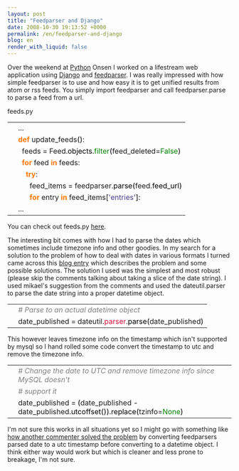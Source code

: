 ```yaml
---
layout: post
title: "Feedparser and Django"
date: 2008-10-30 19:13:52 +0000
permalink: /en/feedparser-and-django
blog: en
render_with_liquid: false
---
```


<p>Over the weekend at <a href="http://www.python.org/" title="Python">Python</a> Onsen I worked on a lifestream web application using <a href="http://www.djangoproject.com/" title="Django">Django</a> and <a href="http://www.feedparser.org/">feedparser</a>. I was really impressed with how simple feedparser is to use and how easy it is to get unified results from atom or rss feeds. You simply import feedparser and call feedparser.parse to parse a feed from a url.</p>
feeds.py
<div class="codeblock amc_python amc_short"><table><tr class="amc_code_odd"><td class="amc_line"><div class="amc1"></div></td><td>...<br /></td></tr><tr class="amc_code_even"><td class="amc_line"><div class="amc2"></div></td><td><span style="color: #ff7700;font-weight:bold;">def</span> update_feeds<span style="color: black;">&#40;</span><span style="color: black;">&#41;</span>:<br /></td></tr><tr class="amc_code_odd"><td class="amc_line"><div class="amc3"></div></td><td>&nbsp; feeds = Feed.<span style="color: black;">objects</span>.<span style="color: #008000;">filter</span><span style="color: black;">&#40;</span>feed_deleted=<span style="color: #008000;">False</span><span style="color: black;">&#41;</span><br /></td></tr><tr class="amc_code_even"><td class="amc_line"><div class="amc4"></div></td><td>&nbsp; <span style="color: #ff7700;font-weight:bold;">for</span> feed <span style="color: #ff7700;font-weight:bold;">in</span> feeds:<br /></td></tr><tr class="amc_code_odd"><td class="amc_line"><div class="amc5"></div></td><td>&nbsp; &nbsp; <span style="color: #ff7700;font-weight:bold;">try</span>:<br /></td></tr><tr class="amc_code_even"><td class="amc_line"><div class="amc6"></div></td><td>&nbsp; &nbsp; &nbsp; feed_items = feedparser.<span style="color: black;">parse</span><span style="color: black;">&#40;</span>feed.<span style="color: black;">feed_url</span><span style="color: black;">&#41;</span><br /></td></tr><tr class="amc_code_odd"><td class="amc_line"><div class="amc7"></div></td><td>&nbsp; &nbsp; &nbsp; <span style="color: #ff7700;font-weight:bold;">for</span> entry <span style="color: #ff7700;font-weight:bold;">in</span> feed_items<span style="color: black;">&#91;</span><span style="color: #483d8b;">'entries'</span><span style="color: black;">&#93;</span>:<br /></td></tr><tr class="amc_code_even"><td class="amc_line"><div class="amc8"></div></td><td>...</td></tr></table></div>

<p>You can check out feeds.py <a href="http://bitbucket.org/IanLewis/django-lifestream/src/a64fcf2090a1/dlife/lifestream/feeds.py">here</a>.</p>

<p>The interesting bit comes with how I had to parse the dates which sometimes include timezone info and other goodies. In my search for a solution to the problem of how to deal with dates in various formats I turned came across this <a href="http://www.deadlybloodyserious.com/2007/09/feedparser-v-django/">blog entry</a> which describes the problem and some possible solutions. The solution I used was the simplest and most robust (please skip the comments talking about taking a slice of the date string). I used mikael's suggestion from the comments and used the dateutil.parser to parse the date string into a proper datetime object.</p>

<div class="codeblock amc_python amc_short"><table><tr class="amc_code_odd"><td class="amc_line"><div class="amc1"></div></td><td><span style="color: #808080; font-style: italic;"># Parse to an actual datetime object</span><br /></td></tr><tr class="amc_code_even"><td class="amc_line"><div class="amc2"></div></td><td>date_published = dateutil.<span style="color: #dc143c;">parser</span>.<span style="color: black;">parse</span><span style="color: black;">&#40;</span>date_published<span style="color: black;">&#41;</span></td></tr></table></div>

<p>This however leaves timezone info on the timestamp which isn't supported by mysql so I hand rolled some code convert the timestamp to utc and remove the timezone info.</p>

<div class="codeblock amc_python amc_short"><table><tr class="amc_code_odd"><td class="amc_line"><div class="amc1"></div></td><td><span style="color: #808080; font-style: italic;"># Change the date to UTC and remove timezone info since MySQL doesn't</span><br /></td></tr><tr class="amc_code_even"><td class="amc_line"><div class="amc2"></div></td><td><span style="color: #808080; font-style: italic;"># support it</span><br /></td></tr><tr class="amc_code_odd"><td class="amc_line"><div class="amc3"></div></td><td>date_published = <span style="color: black;">&#40;</span>date_published - date_published.<span style="color: black;">utcoffset</span><span style="color: black;">&#40;</span><span style="color: black;">&#41;</span><span style="color: black;">&#41;</span>.<span style="color: black;">replace</span><span style="color: black;">&#40;</span>tzinfo=<span style="color: #008000;">None</span><span style="color: black;">&#41;</span></td></tr></table></div>

<p>I'm not sure this works in all situations yet so I might go with something like <a href="http://intertwingly.net/blog/2007/09/02/Dealing-With-Dates">how another commenter solved the problem</a> by converting feedparsers parsed date to a utc timestamp before converting to a datetime object. I think either way would work but which is cleaner and less prone to breakage, I'm not sure.</p>
<div class="sharethis">
        <script type="text/javascript" language="javascript">
          SHARETHIS.addEntry( {
            title : 'Feedparser and Django',
              url   : 'http://www.ianlewis.org/en/feedparser-and-django'}, 
            { button: true }
          ) ;
        </script></div>
